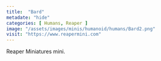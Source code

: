 ```yaml
---
title:  "Bard"
metadate: "hide"
categories: [ Humans, Reaper ]
image: "/assets/images/minis/humanoid/humans/Bard2.png"
visit: "https://www.reapermini.com"
---
```

Reaper Miniatures mini.